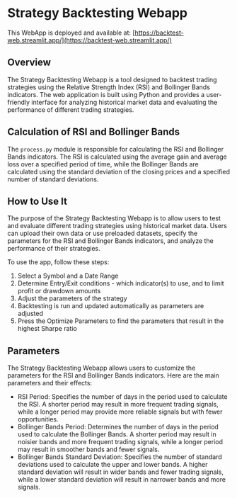 # Strategy Backtesting Webapp

This WebApp is deployed and available at: [https://backtest-web.streamlit.app/](https://backtest-web.streamlit.app/)

## Overview
The Strategy Backtesting Webapp is a tool designed to backtest trading strategies using the Relative Strength Index (RSI) and Bollinger Bands indicators. The web application is built using Python and provides a user-friendly interface for analyzing historical market data and evaluating the performance of different trading strategies.

## Calculation of RSI and Bollinger Bands
The `process.py` module is responsible for calculating the RSI and Bollinger Bands indicators. The RSI is calculated using the average gain and average loss over a specified period of time, while the Bollinger Bands are calculated using the standard deviation of the closing prices and a specified number of standard deviations.

## How to Use It
The purpose of the Strategy Backtesting Webapp is to allow users to test and evaluate different trading strategies using historical market data. Users can upload their own data or use preloaded datasets, specify the parameters for the RSI and Bollinger Bands indicators, and analyze the performance of their strategies.

To use the app, follow these steps:
1. Select a Symbol and a Date Range
2. Determine Entry/Exit conditions - which indicator(s) to use, and to limit profit or drawdown amounts
3. Adjust the parameters of the strategy
4. Backtesting is run and updated automatically as parameters are adjusted
5. Press the Optimize Parameters to find the parameters that result in the highest Sharpe ratio

## Parameters
The Strategy Backtesting Webapp allows users to customize the parameters for the RSI and Bollinger Bands indicators. Here are the main parameters and their effects:

- RSI Period: Specifies the number of days in the period used to calculate the RSI. A shorter period may result in more frequent trading signals, while a longer period may provide more reliable signals but with fewer opportunities.
- Bollinger Bands Period: Determines the number of days in the period used to calculate the Bollinger Bands. A shorter period may result in noisier bands and more frequent trading signals, while a longer period may result in smoother bands and fewer signals.
- Bollinger Bands Standard Deviation: Specifies the number of standard deviations used to calculate the upper and lower bands. A higher standard deviation will result in wider bands and fewer trading signals, while a lower standard deviation will result in narrower bands and more signals.